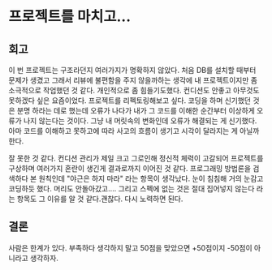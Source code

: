 # 프로젝트를 마치고...

## 회고
이 번 프로젝트는 구조라던지 여러가지가 명확하지 않았다. 처음 DB를 설치할 때부터 문제가 생겼고 그래서 리뷰에 불편함을 주지 않을까하는 생각에  내 프로젝트이지만 좀 소극적으로 작업했던 것 같다. 개인적으로 좀 힘들기도했다. 컨디션도 안좋고 아무것도 못하겠다 싶은 요즘이었다. 프로젝트를 리펙토링해보고 싶다. 코딩을 하며 신기했던 것은 분명 하라는 데로 했는데 오류가 나다가 내가 그 코드를 이해한 순간부터 이상하게 오류가 나지 않는다는 것이다. 그냥 내 머릿속의 변화인데 오류가 해결되는 게 신기했다. 아마 코드를 이해하고 못하고에 따라 사고의 흐름이 생기고 시각이 달라지는 게 아닐까 한다.

잘 못한 것 같다. 컨디션 관리가 제일 크고 그로인해 정신적 체력이 고갈되어 프로젝트를 구상하며 여러가지 혼란이 생긴게  결과로까지 이어진 것 같다. 프로그래밍 방법론을 검색하다 본 원칙인데 "야근은 하지 마라" 라는 항목이 생각났다. 눈이 침침해 거의 눈감고 코딩하듯 했다. 머리도 안돌아갔고....
그리고 스펙에 없는 것은 절대 집어넣지 않는다 라는 항목도 그 이유를 알 것 같다.괜찮다. 다시 노력하면 된다.

## 결론
사람은 한계가 있다. 부족하다 생각하지 말고 50점을 맞았으면 +50점이지 -50점이 아니라고 생각하자.



